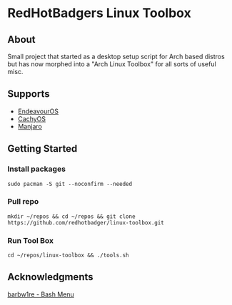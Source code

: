 # RedHotBadgers Linux Toolbox

## About
Small project that started as a desktop setup script for Arch based distros but has now morphed into a "Arch Linux Toolbox" for all sorts of useful misc.

## Supports

* [EndeavourOS](https://endeavouros.com/)
* [CachyOS](https://cachyos.org/)
* [Manjaro](https://manjaro.org/)

## Getting Started

### Install packages

```
sudo pacman -S git --noconfirm --needed
```

### Pull repo

```
mkdir ~/repos && cd ~/repos && git clone https://github.com/redhotbadger/linux-toolbox.git
```

### Run Tool Box

```
cd ~/repos/linux-toolbox && ./tools.sh
```

## Acknowledgments

[barbw1re - Bash Menu](https://github.com/barbw1re/bash-menu/)
